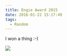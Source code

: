 ```yaml
---
title: Engie Award 2015
date: 2016-01-22 15:17:49
tags:
  - Random
---
```

I won a thing :-)

![](/images/Engie-award-2015.jpg)